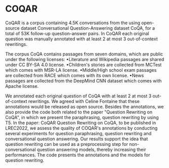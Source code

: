 # COQAR
CoQAR is a corpus containing 4.5K conversations from the using open-source dataset Conversational Question-Answering dataset CoQA, for a total of 53K follow-up question-answer pairs. 
In CoQAR each original question was manually annotated with at least 2 at most 3 out-of-context rewritings. 

The corpus CoQA contains passages from seven domains, which are public under the following licenses:
•Literature and Wikipedia passages are shared under CC BY-SA 4.0 license. 
•Children's stories are collected from MCTest which comes with MSR-LA license. 
•Middle/High school exam passages are collected from RACE which comes with its own license. 
•News passages are collected from the DeepMind CNN dataset which comes with Apache license. 

We annotated each original question of CoQA with at least 2 at most 3 out-of-context rewritings. We agreed with Celine Fontaine that these annotations would be released as open source.
Besides the annotations, we also provide the code both related to the paper "Question Rewriting on CoQA", in which we present the paraphrasing, question rewriting by using T5.  In the paper: CoQAR Question Rewriting on CoQA, to be published in LREC2022, we assess the quality of COQAR's annotations by conducting several experiments for question paraphrasing, question rewriting and conversational question answering. Our results support the idea that question rewriting can be used as a preprocessing step for  non-conversational question answering models, thereby increasing their performances. 
The code presents the annotations and the models for question rewriting.
